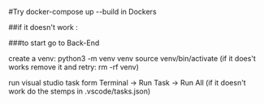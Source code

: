 #Try docker-compose up --build in Dockers

##if it doesn't work :

###to start go to Back-End


create a venv: 
python3 -m venv venv
source venv/bin/activate
(if it does't works remove it and retry: rm -rf venv)


run visual studio task form Terminal -> Run Task -> Run All
(if it doesn't work do the stemps in .vscode/tasks.json)